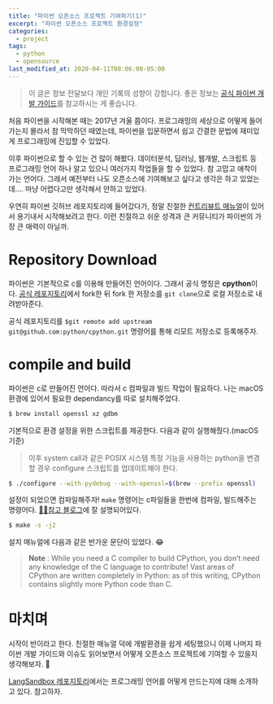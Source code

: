 ```yaml
---
title: "파이썬 오픈소스 프로젝트 기여하기(1)"
excerpt: "파이썬 오픈소스 프로젝트 환경설정"
categories:
  - project
tags:
  - python
  - opensource
last_modified_at: 2020-04-11T08:06:00-05:00
---
```


> 이 글은 정보 전달보다 개인 기록의 성향이 강합니다. 좋은 정보는 [공식 파이썬 개발 가이드](https://devguide.python.org/setup/)를 참고하시는 게 좋습니다.

처음 파이썬을 시작해본 때는 2017년 겨울 쯤이다. 프로그래밍의 세상으로 어떻게 들어가는지 몰라서 참 막막하던 때였는데, 파이썬을 입문하면서 쉽고 간결한 문법에 재미있게 프로그래밍에 진입할 수 있었다.

이후 파이썬으로 할 수 있는 건 많이 해봤다. 데이터분석, 딥러닝, 웹개발, 스크립트 등 프로그래밍 언어 하나 알고 있으니 여러가지 작업들을 할 수 있었다. 참 고맙고 애착이 가는 언어다. 그래서 예전부터 나도 오픈소스에 기여해보고 싶다고 생각은 하고 있었는데.... 마냥 어렵다고만 생각해서 안하고 있었다.

우연히 파이썬 깃허브 레포지토리에 들어갔다가, 정말 친절한 [컨트리뷰트 매뉴얼](https://devguide.python.org/setup/)이 있어서 용기내서 시작해보려고 한다. 이런 친절하고 쉬운 성격과 큰 커뮤니티가 파이썬의 가장 큰 매력이 아닐까.

# Repository Download

파이썬은 기본적으로 c를 이용해 만들어진 언어이다. 그래서 공식 명칭은 **cpython**이다. [공식 레포지토리](https://github.com/python/cpython)에서 fork한 뒤  fork 한 저장소를 `git clone`으로 로컬 저장소로 내려받아준다.

공식 레포지토리를 `$git remote add upstream git@github.com:python/cpython.git` 명령어를 통해 리모트 저장소로 등록해주자. 

# compile and build

파이썬은 c로 만들어진 언어다. 따라서 c 컴파일과 빌드 작업이 필요하다. 나는 macOS 환경에 있어서 필요한 dependancy를 따로 설치해주었다.

```sh
$ brew install openssl xz gdbm
```

기본적으로 환경 설정을 위한 스크립트를 제공한다. 다음과 같이 실행해줬다.(macOS기준)

> 이후 system call과 같은 POSIX 시스템 특정 기능을 사용하는 python을 변경할 경우 configure 스크립트를 업데이트해야 한다.

```sh
$ ./configure --with-pydebug --with-openssl=$(brew --prefix openssl)
```

설정이 되었으면 컴파일해주자! `make` 명령어는 c파일들을 한번에 컴파일, 빌드해주는 명령어다. [:tipping_hand_man:참고 블로그](https://bowbowbow.tistory.com/12)에 잘 설명되어있다. 

```sh
$ make -s -j2
```

설치 매뉴얼에 다음과 같은 반가운 문단이 있었다. :joy:

> **Note** : While you need a C compiler to build CPython, you don’t need any knowledge of the C language to contribute! Vast areas of CPython are written completely in Python: as of this writing, CPython contains slightly more Python code than C.

# 마치며

시작이 반이라고 한다. 친절한 매뉴얼 덕에 개발환경을 쉽게 세팅했으니 이제 나머지 파이썬 개발 가이드와 이슈도 읽어보면서 어떻게 오픈소스 프로젝트에 기여할 수 있을지 생각해보자. :facepunch:

[LangSandbox 레포지토리](https://github.com/ftomassetti/LangSandbox )에서는 프로그래밍 언어를 어떻게 만드는지에 대해 소개하고 있다. 참고하자.